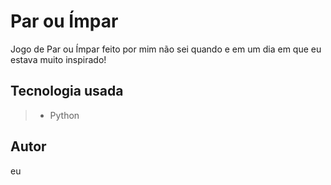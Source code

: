 # Par ou Ímpar
Jogo de Par ou Ímpar feito por mim não sei quando e em um dia em que eu estava muito inspirado!

## Tecnologia usada
>- Python

## Autor
eu
